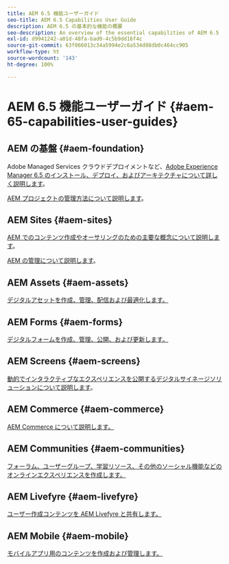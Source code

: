 ```yaml
---
title: AEM 6.5 機能ユーザーガイド
seo-title: AEM 6.5 Capabilities User Guide
description: AEM 6.5 の基本的な機能の概要
seo-description: An overview of the essential capabilities of AEM 6.5
exl-id: d9941242-a01d-48fa-bad0-4c5b9dd16f4c
source-git-commit: 63f066013c34a5994e2c6a534d88db0c464cc905
workflow-type: ht
source-wordcount: '143'
ht-degree: 100%

---
```


# AEM 6.5 機能ユーザーガイド {#aem-65-capabilities-user-guides}

## AEM の基盤 {#aem-foundation}

Adobe Managed Services クラウドデプロイメントなど、[Adobe Experience Manager 6.5 のインストール、デプロイ、およびアーキテクチャについて詳しく説明します](/help/sites-deploying/home.md)。

[AEM プロジェクトの管理方法について説明します](/help/managing/home.md)。

## AEM Sites {#aem-sites}

[AEM でのコンテンツ作成やオーサリングのための主要な概念について説明します](/help/sites-authoring/home.md)。

[AEM の管理について説明します](/help/sites-administering/home.md)。

## AEM Assets {#aem-assets}

[デジタルアセットを作成、管理、配信および最適化します。](/help/assets/home.md)

## AEM Forms {#aem-forms}

[デジタルフォームを作成、管理、公開、および更新します。](/help/forms/home.md)

## AEM Screens {#aem-screens}

[動的でインタラクティブなエクスペリエンスを公開するデジタルサイネージソリューションについて説明します](https://experienceleague.adobe.com/docs/experience-manager-screens/user-guide/aem-screens-introduction.html?lang=ja)。

## AEM Commerce {#aem-commerce}

[AEM Commerce について説明します。](/help/commerce/home.md)

## AEM Communities {#aem-communities}

[フォーラム、ユーザーグループ、学習リソース、その他のソーシャル機能などのオンラインエクスペリエンスを作成します。](/help/communities/home.md)

## AEM Livefyre {#aem-livefyre}

[ユーザー作成コンテンツを AEM Livefyre と共有します。](https://experienceleague.adobe.com/docs/livefyre/using/home.html?lang=ja)

## AEM Mobile {#aem-mobile}

[モバイルアプリ用のコンテンツを作成および管理します。](/help/mobile/home.md)
